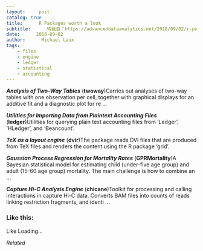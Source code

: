 ```yaml
---
layout:     post
catalog: true
title:      R Packages worth a look
subtitle:      转载自：https://advanceddataanalytics.net/2018/09/02/r-packages-worth-a-look-1261/
date:      2018-09-02
author:      Michael Laux
tags:
    - files
    - engine
    - ledger
    - statistical
    - accounting
---
```


***Analysis of Two-Way Tables*** (**twoway**)Carries out analyses of two-way tables with one observation per cell, together with graphical displays for an additive fit and a diagnostic plot for re …

***Utilities for Importing Data from Plaintext Accounting Files*** (**ledger**)Utilities for querying plain text accounting files from ‘Ledger’, ‘HLedger’, and ‘Beancount’.

***TeX as a layout engine*** (**dvir**)The package reads DVI files that are produced from TeX files and renders the content using the R package ‘grid’.

***Gaussian Process Regression for Mortality Rates*** (**GPRMortality**)A Bayesian statistical model for estimating child (under-five age group) and adult (15-60 age group) mortality. The main challenge is how to combine an …

***Capture Hi-C Analysis Engine*** (**chicane**)Toolkit for processing and calling interactions in capture Hi-C data. Converts BAM files into counts of reads linking restriction fragments, and identi …





### Like this:

Like Loading...


*Related*

